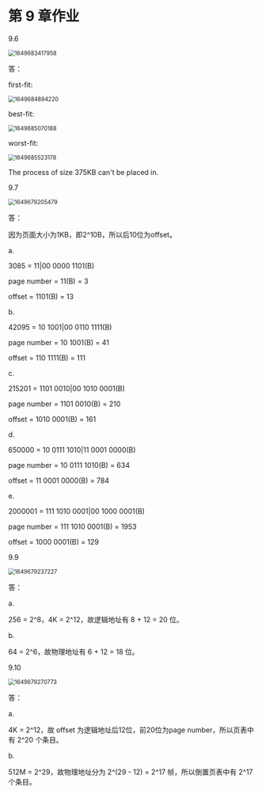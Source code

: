# 第 9 章作业

9.6

<img src="C:\Users\Xiao-PC\AppData\Roaming\Typora\typora-user-images\1649683417958.png" alt="1649683417958" style="zoom:80%;" />

答：

first-fit:

<img src="C:\Users\Xiao-PC\AppData\Roaming\Typora\typora-user-images\1649684894220.png" alt="1649684894220" style="zoom:80%;" />



best-fit:

<img src="C:\Users\Xiao-PC\AppData\Roaming\Typora\typora-user-images\1649685070188.png" alt="1649685070188" style="zoom:80%;" />



worst-fit:

<img src="C:\Users\Xiao-PC\AppData\Roaming\Typora\typora-user-images\1649685523178.png" alt="1649685523178" style="zoom:80%;" />

The process of size 375KB can't be placed in. 



9.7

<img src="C:\Users\Xiao-PC\AppData\Roaming\Typora\typora-user-images\1649679205479.png" alt="1649679205479" style="zoom:80%;" />

答：

因为页面大小为1KB，即2^10B，所以后10位为offset。

a. 

3085 = 11|00 0000 1101(B)

page number = 11(B) = 3

offset = 1101(B) = 13

b. 

42095 = 10 1001|00 0110 1111(B)

page number = 10 1001(B) = 41

offset = 110 1111(B) = 111

c. 

215201 = 1101 0010|00 1010 0001(B)

page number = 1101 0010(B) = 210

offset = 1010 0001(B) = 161

d. 

650000 = 10 0111 1010|11 0001 0000(B)

page number = 10 0111 1010(B) = 634

offset = 11 0001 0000(B) = 784

e. 

2000001 = 111 1010 0001|00 1000 0001(B)

page number = 111 1010 0001(B) = 1953

offset = 1000 0001(B) = 129





9.9

<img src="C:\Users\Xiao-PC\AppData\Roaming\Typora\typora-user-images\1649679237227.png" alt="1649679237227" style="zoom:80%;" />

答：

a. 

256 = 2^8，4K = 2^12，故逻辑地址有 8 + 12 = 20 位。 

b.

64 = 2^6，故物理地址有 6 + 12 = 18 位。 



9.10

<img src="C:\Users\Xiao-PC\AppData\Roaming\Typora\typora-user-images\1649679270773.png" alt="1649679270773" style="zoom:80%;" />

答：

a. 

4K = 2^12，故 offset 为逻辑地址后12位，前20位为page number，所以页表中有 2^20 个条目。

b. 

512M = 2^29，故物理地址分为 2^(29 - 12) = 2^17 帧，所以倒置页表中有 2^17 个条目。